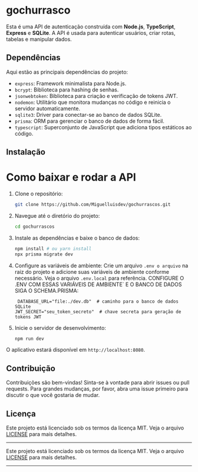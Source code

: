 
# gochurrasco

Esta é uma API de autenticação construída com **Node.js**, **TypeScript**, **Express** e **SQLite**. A API é usada para autenticar usuários, criar rotas, tabelas e manipular dados.
## Dependências

Aqui estão as principais dependências do projeto:

- `express`: Framework minimalista para Node.js.
- `bcrypt`: Biblioteca para hashing de senhas.
- `jsonwebtoken`: Biblioteca para criação e verificação de tokens JWT.
- `nodemon`: Utilitário que monitora mudanças no código e reinicia o servidor automaticamente.
- `sqlite3`: Driver para conectar-se ao banco de dados SQLite.
- `prisma`: ORM para gerenciar o banco de dados de forma fácil.
- `typescript`: Superconjunto de JavaScript que adiciona tipos estáticos ao código.

## Instalação

# Como baixar e rodar a API

1. Clone o repositório:
   ```bash
   git clone https://github.com/Miguelluisdev/gochurrascos.git
   ```

2. Navegue até o diretório do projeto:
   ```bash
   cd gochurrascos
   ```

3. Instale as dependências e baixe o banco de dados:
   ```bash
   npm install # ou yarn install
   npx prisma migrate dev
   ```

4. Configure as variáveis de ambiente:
   Crie um arquivo `.env o arquivo` na raiz do projeto e adicione suas variáveis de ambiente conforme necessário. Veja o arquivo `.env.local` para referência.
      CONFIGURE O .ENV COM ESSAS VARIÁVEIS DE AMBIENTE` E O BANCO DE DADOS SIGA O SCHEMA.PRISMA:

        DATABASE_URL="file:./dev.db"  # caminho para o banco de dados SQLite
       JWT_SECRET="seu_token_secreto"  # chave secreta para geração de tokens JWT



6. Inicie o servidor de desenvolvimento:
   ```bash
   npm run dev
   ```

O aplicativo estará disponível em `http://localhost:8080`.

## Contribuição

Contribuições são bem-vindas! Sinta-se à vontade para abrir issues ou pull requests. Para grandes mudanças, por favor, abra uma issue primeiro para discutir o que você gostaria de mudar.

## Licença

Este projeto está licenciado sob os termos da licença MIT. Veja o arquivo [LICENSE](LICENSE) para mais detalhes.

---

Este projeto está licenciado sob os termos da licença MIT. Veja o arquivo [LICENSE](LICENSE) para mais detalhes.

---

